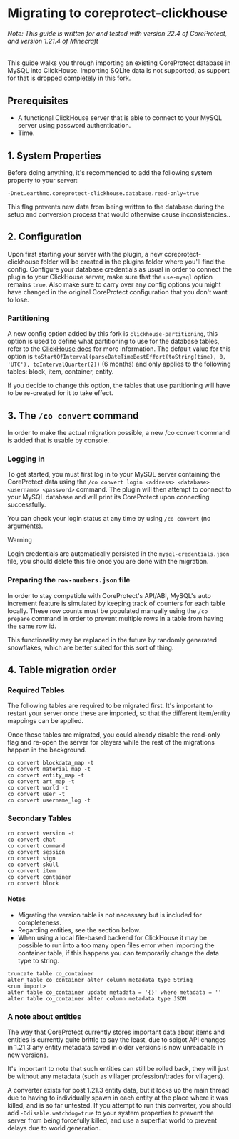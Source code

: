 # Migrating to coreprotect-clickhouse
###### *Note: This guide is written for and tested with version 22.4 of CoreProtect, and version 1.21.4 of Minecraft*

This guide walks you through importing an existing CoreProtect database in MySQL into ClickHouse. Importing SQLite data is not supported, as support for that is dropped completely in this fork.

## Prerequisites
- A functional ClickHouse server that is able to connect to your MySQL server using password authentication.
- Time.

## 1. System Properties
Before doing anything, it's recommended to add the following system property to your server:

```
-Dnet.earthmc.coreprotect-clickhouse.database.read-only=true
```

This flag prevents new data from being written to the database during the setup and conversion process that would otherwise cause inconsistencies..

## 2. Configuration
Upon first starting your server with the plugin, a new coreprotect-clickhouse folder will be created in the plugins folder where you'll find the config. Configure your database credentials as usual in order
to connect the plugin to your ClickHouse server, make sure that the `use-mysql` option remains `true`. Also make sure to carry over any config options you might have changed in the original CoreProtect
configuration that you don't want to lose.

### Partitioning
A new config option added by this fork is `clickhouse-partitioning`, this option is used to define what partitioning to use for the database tables, refer to the
[ClickHouse docs](https://clickhouse.com/docs/engines/table-engines/mergetree-family/custom-partitioning-key) for more information. The default value for this option is
`toStartOfInterval(parseDateTimeBestEffort(toString(time), 0, 'UTC'), toIntervalQuarter(2))` (6 months) and only applies to the following tables: block, item, container, entity.

If you decide to change this option, the tables that use partitioning will have to be re-created for it to take effect.

## 3. The `/co convert` command
In order to make the actual migration possible, a new /co convert command is added that is usable by console.

### Logging in
To get started, you must first log in to your MySQL server containing the CoreProtect data using the `/co convert login <address> <database> <username> <password>` command. The plugin will then attempt
to connect to your MySQL database and will print its CoreProtect upon connecting successfully.

You can check your login status at any time by using `/co convert` (no arguments).

> [!WARNING]  
> Login credentials are automatically persisted in the `mysql-credentials.json` file, you should delete this file once you are done with the migration.

### Preparing the `row-numbers.json` file
In order to stay compatible with CoreProtect's API/ABI, MySQL's auto increment feature is simulated by keeping track of counters for each table locally. These row counts must be populated manually
using the `/co prepare` command in order to prevent multiple rows in a table from having the same row id.

This functionality may be replaced in the future by randomly generated snowflakes, which are better suited for this sort of thing.

## 4. Table migration order

### Required Tables
The following tables are required to be migrated first. It's important to restart your server once these are imported, so that the different item/entity mappings can be applied.

Once these tables are migrated, you could already disable the read-only flag and re-open the server for players while the rest of the migrations happen in the background.

```
co convert blockdata_map -t
co convert material_map -t
co convert entity_map -t
co convert art_map -t
co convert world -t
co convert user -t
co convert username_log -t
```

### Secondary Tables

```
co convert version -t
co convert chat
co convert command
co convert session
co convert sign
co convert skull
co convert item
co convert container
co convert block
```

#### Notes
- Migrating the version table is not necessary but is included for completeness.
- Regarding entities, see the section below.
- When using a local file-based backend for ClickHouse it may be possible to run into a too many open files error when importing the container table, if this happens you can temporarily change the
data type to string.
```
truncate table co_container
alter table co_container alter column metadata type String
<run import>
alter table co_container update metadata = '{}' where metadata = ''
alter table co_container alter column metadata type JSON
```

### A note about entities
The way that CoreProtect currently stores important data about items and entities is currently quite brittle to say the least, due to spigot API changes in 1.21.3 any entity metadata saved
in older versions is now unreadable in new versions.

It's important to note that such entities can still be rolled back, they will just be without any metadata (such as villager profession/trades for villagers).

A converter exists for post 1.21.3 entity data, but it locks up the main thread due to having to individually spawn in each entity at the place where it was killed, and is so far untested.
If you attempt to run this converter, you should add `-Ddisable.watchdog=true` to your system properties to prevent the server from being forcefully killed, and use a superflat world
to prevent delays due to world generation.
